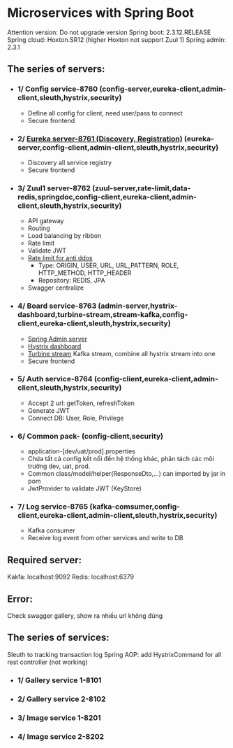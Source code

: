 # Microservices with Spring Boot

Attention version: Do not upgrade version Spring boot: 2.3.12.RELEASE Spring cloud: Hoxton.SR12 (higher Hoxton not support Zuul 1)
Spring admin: 2.3.1

## The series of servers:

- ### 1/ Config service-8760 (config-server,eureka-client,admin-client,sleuth,hystrix,security)
    - Define all config for client, need user/pass to connect
    - Secure frontend
- ### 2/ [Eureka server-8761 (Discovery, Registration)](http://localhost:8761/) (eureka-server,config-client,admin-client,sleuth,hystrix,security)
    - Discovery all service registry
    - Secure frontend
- ### 3/ Zuul1 server-8762 (zuul-server,rate-limit,data-redis,springdoc,config-client,eureka-client,admin-client,sleuth,hystrix,security)
    - API gateway
    - Routing
    - Load balancing by ribbon
    - Rate limit
    - Validate JWT
    - [Rate limit for anti ddos](https://github.com/marcosbarbero/spring-cloud-zuul-ratelimit)
        - Type: ORIGIN, USER, URL, URL_PATTERN, ROLE, HTTP_METHOD, HTTP_HEADER
        - Repository: REDIS, JPA
    - Swagger centralize
- ### 4/ Board service-8763 (admin-server,hystrix-dashboard,turbine-stream,stream-kafka,config-client,eureka-client,sleuth,hystrix,security)
    - [Spring Admin server](http://localhost:8763/admin)
    - [Hystrix dashboard](http://localhost:8763/hystrix/monitor?stream=http://localhost:8763)
    - [Turbine stream](http://localhost:8763) Kafka stream, combine all hystrix stream into one
    - Secure frontend
- ### 5/ Auth service-8764 (config-client,eureka-client,admin-client,sleuth,hystrix,security)
    - Accept 2 url: getToken, refreshToken
    - Generate JWT
    - Connect DB: User, Role, Privilege
- ### 6/ Common pack- (config-client,security)
    - application-[dev/uat/prod].properties
    - Chứa tất cả config kết nối đến hệ thống khác, phân tách các môi trường dev, uat, prod.
    - Common class/model/helper(ResponseDto,...) can imported by jar in pom
    - JwtProvider to validate JWT (KeyStore)
- ### 7/ Log service-8765 (kafka-comsumer,config-client,eureka-client,admin-client,sleuth,hystrix,security)
    - Kafka consumer
    - Receive log event from other services and write to DB

## Required server:

Kakfa: localhost:9092 Redis: localhost:6379

## Error:

Check swagger gallery, show ra nhiều url không đúng

## The series of services:

Sleuth to tracking transaction log Spring AOP: add HystrixCommand for all rest controller (not working)

- ### 1/ Gallery service 1-8101
- ### 2/ Gallery service 2-8102
- ### 3/ Image service 1-8201
- ### 4/ Image service 2-8202

